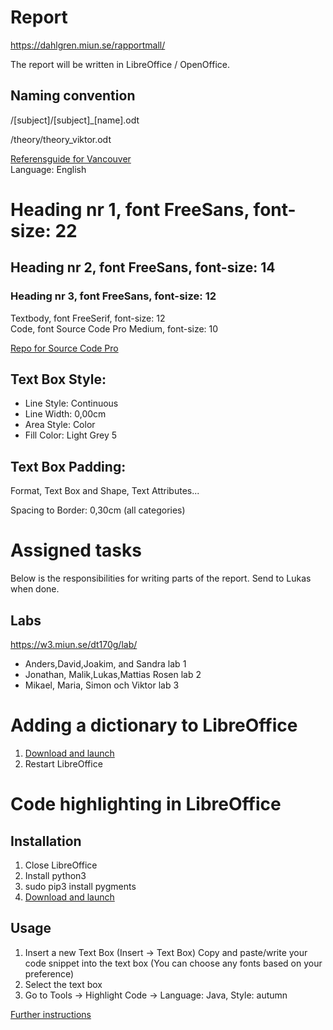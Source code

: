 # Report
https://dahlgren.miun.se/rapportmall/

The report will be written in LibreOffice / OpenOffice.

## Naming convention
/[subject]/[subject]_[name].odt

/theory/theory_viktor.odt

[Referensguide for Vancouver](https://tools.kib.ki.se/referensguide/vancouver-en/)  
Language: English  
# Heading nr 1, font FreeSans,  font-size: 22
## Heading nr 2, font FreeSans,  font-size: 14
### Heading nr 3, font FreeSans,  font-size: 12
Textbody,     font FreeSerif, font-size: 12  
Code,    font Source Code Pro Medium, font-size: 10

[Repo for Source Code Pro](https://github.com/adobe-fonts/source-code-pro)

## Text Box Style:
* Line Style: Continuous
* Line Width: 0,00cm
* Area Style: Color
* Fill Color: Light Grey 5

## Text Box Padding:
Format, Text Box and Shape, Text Attributes...

Spacing to Border:   0,30cm (all categories)

# Assigned tasks
Below is the responsibilities for writing parts of the report.
Send to Lukas when done.

## Labs
https://w3.miun.se/dt170g/lab/  

* Anders,David,Joakim, and Sandra lab 1
* Jonathan, Malik,Lukas,Mattias Rosen lab 2
* Mikael, Maria, Simon och Viktor lab 3

# Adding a dictionary to LibreOffice
1. [Download and launch](https://extensions.libreoffice.org/extensions/english-dictionaries/2020-02.01/@@download/file/dict-en-20200201.oxt) 
3. Restart LibreOffice

# Code highlighting in LibreOffice

## Installation
1. Close LibreOffice
2. Install python3
3. sudo pip3 install pygments
4. [Download and launch](https://extensions.libreoffice.org/extensions/code-highlighter/1.6/@@download/file/codehighlighter.oxt)

## Usage
1. Insert a new Text Box (Insert -> Text Box) 
   Copy and paste/write your code snippet into the text box (You can choose any fonts based on your preference)
2. Select the text box
3. Go to Tools -> Highlight Code -> Language: Java, Style: autumn


[Further instructions](https://extensions.libreoffice.org/extensions/code-highlighter)


